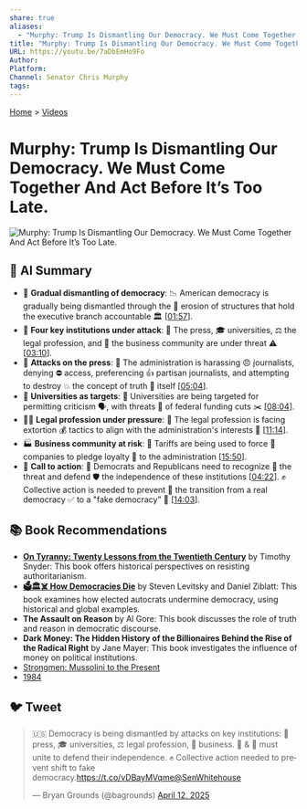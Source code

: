 ```yaml
---
share: true
aliases:
  - "Murphy: Trump Is Dismantling Our Democracy. We Must Come Together And Act Before It’s Too Late."
title: "Murphy: Trump Is Dismantling Our Democracy. We Must Come Together And Act Before It’s Too Late."
URL: https://youtu.be/7aDbEmHo9Fo
Author: 
Platform: 
Channel: Senator Chris Murphy
tags: 
---
```

[Home](../index.md) > [Videos](./index.md)  
# Murphy: Trump Is Dismantling Our Democracy. We Must Come Together And Act Before It’s Too Late.  
![Murphy: Trump Is Dismantling Our Democracy. We Must Come Together And Act Before It’s Too Late.](https://youtu.be/7aDbEmHo9Fo)  
  
## 🤖 AI Summary  
  
- 🚨 **Gradual dismantling of democracy**: 📉 American democracy is gradually being dismantled through the 🧱 erosion of structures that hold the executive branch accountable 🏛️ \[[01:57](http://www.youtube.com/watch?v=7aDbEmHo9Fo&t=117)].  
- 🎯 **Four key institutions under attack**: 📰 The press, 🎓 universities, ⚖️ the legal profession, and 🏢 the business community are under threat ⚠️ \[[03:10](http://www.youtube.com/watch?v=7aDbEmHo9Fo&t=190)].  
- 📢 **Attacks on the press**: 🚫 The administration is harassing 😠 journalists, denying ⛔ access, preferencing 👍 partisan journalists, and attempting to destroy 💥 the concept of truth 💯 itself \[[05:04](http://www.youtube.com/watch?v=7aDbEmHo9Fo&t=304)].  
- 🏫 **Universities as targets**: 🎯 Universities are being targeted for permitting criticism 🗣️, with threats 💸 of federal funding cuts ✂️ \[[08:04](http://www.youtube.com/watch?v=7aDbEmHo9Fo&t=484)].  
- 👨‍⚖️ **Legal profession under pressure**: 💼 The legal profession is facing extortion 💰 tactics to align with the administration's interests 🤔 \[[11:14](http://www.youtube.com/watch?v=7aDbEmHo9Fo&t=674)].  
- 🏭 **Business community at risk**: 🚧 Tariffs are being used to force 💪 companies to pledge loyalty 🙏 to the administration \[[15:50](http://www.youtube.com/watch?v=7aDbEmHo9Fo&t=950)].  
- 📣 **Call to action**: 🤝 Democrats and Republicans need to recognize 👀 the threat and defend 🛡️ the independence of these institutions \[[04:22](http://www.youtube.com/watch?v=7aDbEmHo9Fo&t=262)]. ✊ Collective action is needed to prevent 🛑 the transition from a real democracy ✅ to a "fake democracy" 🤡 \[[14:03](http://www.youtube.com/watch?v=7aDbEmHo9Fo&t=843)].  
  
## 📚 Book Recommendations  
  
- **[On Tyranny: Twenty Lessons from the Twentieth Century](../books/on-tyranny.md)** by Timothy Snyder: This book offers historical perspectives on resisting authoritarianism.  
- **[🗳️🏛️☠️ How Democracies Die](../books/how-democracies-die.md)** by Steven Levitsky and Daniel Ziblatt: This book examines how elected autocrats undermine democracy, using historical and global examples.  
- **The Assault on Reason** by Al Gore: This book discusses the role of truth and reason in democratic discourse.  
- **Dark Money: The Hidden History of the Billionaires Behind the Rise of the Radical Right** by Jane Mayer: This book investigates the influence of money on political institutions.  
- [Strongmen: Mussolini to the Present](../books/strongmen.md)  
- [1984](../books/1984.md)  
  
## 🐦 Tweet  
<blockquote class="twitter-tweet" data-theme="dark"><p lang="en" dir="ltr">🇺🇸 Democracy is being dismantled by attacks on key institutions: 📰 press, 🎓 universities, ⚖️ legal profession, 🏢 business. 🫏 &amp; 🐘 must unite to defend their independence. ✊ Collective action needed to prevent shift to fake democracy.<a href="https://t.co/vDBayMVqme">https://t.co/vDBayMVqme</a><a href="https://twitter.com/SenWhitehouse?ref_src=twsrc%5Etfw">@SenWhitehouse</a></p>&mdash; Bryan Grounds (@bagrounds) <a href="https://twitter.com/bagrounds/status/1910964805344649359?ref_src=twsrc%5Etfw">April 12, 2025</a></blockquote> <script async src="https://platform.twitter.com/widgets.js" charset="utf-8"></script>